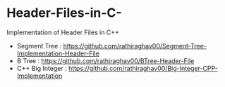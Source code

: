 # Header-Files-in-C-
Implementation of Header Files in C++

* Segment Tree : https://github.com/rathiraghav00/Segment-Tree-Implementation-Header-File
* B Tree : https://github.com/rathiraghav00/BTree-Header-File
* C++ Big Integer : https://github.com/rathiraghav00/Big-Integer-CPP-Implementation
